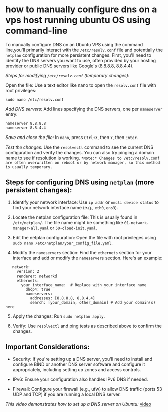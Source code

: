 # how to manually configure dns on a vps host running ubuntu OS using command-line

To manually configure DNS on an Ubuntu VPS using the command line,you'll primarily interact with the `/etc/resolv.conf` file and potentially the `netplan` configuration for more persistent changes.
First, you'll need to identify the DNS servers you want to use, often provided by your hosting provider or public DNS servers like Google's (8.8.8.8, 8.8.4.4). 

*Steps for modifying `/etc/resolv.conf` (temporary changes):*

Open the file: Use a text editor like nano to open the `resolv.conf` file with root privileges: 

```code
sudo nano /etc/resolv.conf
```
*Add DNS servers:* Add lines specifying the DNS servers, one per `nameserver` entry: 
```code
nameserver 8.8.8.8
nameserver 8.8.4.4
```
*Save and close the file:* In `nano`, press `Ctrl+X`, then `Y`, then `Enter`.

*Test the changes:* Use the `resolvectl` command to see the current DNS configuration and verify the changes.
You can also try pinging a domain name to see if resolution is working. 
`*Note:* Changes to /etc/resolv.conf are often overwritten on reboot or by network manager, so this method is usually temporary.`

## Steps for configuring DNS using `netplan` (more persistent changes):

1. Identify your network interface:
Use `ip addr` or `nmcli device status` to find your network interface name (e.g., `eth0`, `ens3`).

2. Locate the netplan configuration file:
This is usually found in `/etc/netplan/`. The file name might be something like `01-network-manager-all.yaml` or `50-cloud-init.yaml`.

3. Edit the netplan configuration:
Open the file with root privileges using `sudo nano /etc/netplan/your_config_file.yaml`.

4. Modify the `nameservers` section:
Find the `ethernets` section for your interface and add or modify the `nameservers` section. Here's an example: 
```code
   network:
     version: 2
     renderer: networkd
     ethernets:
       your_interface_name:  # Replace with your interface name
         dhcp4: true
         nameservers:
           addresses: [8.8.8.8, 8.8.4.4]
           search: [your_domain, other_domain] # Add your domain(s) here
```
5. Apply the changes:
Run `sudo netplan apply`.

6. Verify:
Use `resolvectl` and ping tests as described above to confirm the changes. 

## Important Considerations:

- Security:
If you're setting up a DNS server, you'll need to install and configure BIND or another DNS server software and configure it appropriately, including setting up zones and access controls. 

- IPv6:
Ensure your configuration also handles IPv6 DNS if needed.

- Firewall:
Configure your firewall (e.g., ufw) to allow DNS traffic (ports 53 UDP and TCP) if you are running a local DNS server. 

*This video demonstrates how to set up a DNS server on Ubuntu:*
[video]('https://www.youtube.com/watch?v=RMCw7NguaNw&t=1298')

